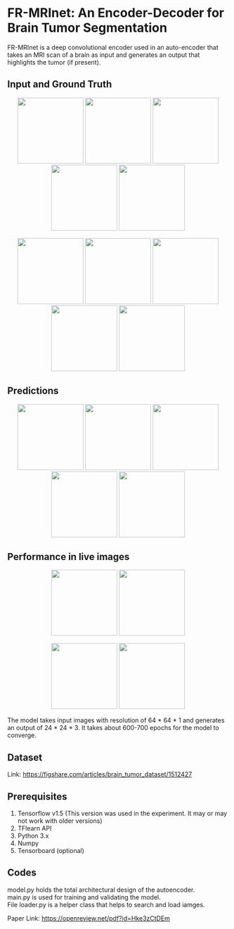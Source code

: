 # FR-MRInet: An Encoder-Decoder for Brain Tumor Segmentation

FR-MRInet is a deep convolutional encoder used in an auto-encoder that takes an MRI scan of a brain as input and generates an output that highlights the tumor (if present).   
## Input and Ground Truth
<p align="center">
  <img src="ROI/input1.png" width="150"/>
  <img src="ROI/input2.png" width="150"/>
  <img src="ROI/input3.png" width="150"/>
  <img src="ROI/input4.png" width="150"/>
  <img src="ROI/input5.png" width="150"/>
</p>

<p align="center">
  <img src="ROI/ground1.png" width="150"/>
  <img src="ROI/ground2.png" width="150"/>
  <img src="ROI/ground3.png" width="150"/>
  <img src="ROI/ground4.png" width="150"/>
  <img src="ROI/ground5.png" width="150"/>
</p>

## Predictions
<p align="center">
  <img src="ROI/0.png" width="150"/>
  <img src="ROI/92.png" width="150"/>
  <img src="ROI/63.png" width="150"/>
  <img src="ROI/27.png" width="150"/>
  <img src="ROI/120.png" width="150"/>
</p>

## Performance in live images
<p align="center">
  <img src="ROI/RawIn1.png" width="150"/>
  <img src="ROI/RawIn2.png" width="150"/>
</p>
<p align="center">
  <img src="ROI/RawOut1.png" width="150"/>
  <img src="ROI/RawOut2.png" width="150"/>
</p>



The model takes input images with resolution of 64 * 64 * 1 and generates an output of 24 * 24 * 3. It takes about 600-700 epochs for 
the model to converge.   

## Dataset 
Link: https://figshare.com/articles/brain_tumor_dataset/1512427

## Prerequisites
1. Tensorflow v1.5 (This version was used in the experiment. It may or may not work with older versions)
2. TFlearn API
3. Python 3.x 
4. Numpy
5. Tensorboard (optional)

## Codes
model.py holds the total architectural design of the autoencoder.   
main.py is used for training and validating the model.  
File loader.py is a helper class that helps to search and load iamges.

Paper Link: https://openreview.net/pdf?id=Hke3zCtDEm
